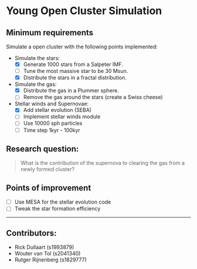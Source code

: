 # Young Open Cluster Simulation
## Minimum requirements
Simulate a open cluster with the following points implemented:
- Simulate the stars:
  - [x] Generate 1000 stars from a Salpeter IMF.
  - [ ] Tune the most massive star to be 30 Msun.
  - [x] Distribute the stars in a fractal distribution.
- Simulate the gas:
  - [x] Distribute the gas in a Plummer sphere.
  - [ ] Remove the gas around the stars (create a Swiss cheese)
- Stellar winds and Supernovae:
  - [x] Add stellar evolution (SEBA)
  - [ ] Implement stellar winds module
  - [ ] Use 10000 sph particles
  - [ ] Time step 1kyr - 100kyr

## Research question:
> What is the contribution of the supernova to clearing the gas from a newly formed cluster?

## Points of improvement
- [ ] Use MESA for the stellar evolution code
- [ ] Tweak the star formation efficiency 

---
## Contributors:
- Rick Dullaart (s1993879)
- Wouter van Tol (s2041340)
- Rutger Rijnenberg (s1829777)

<!--- take a mass fucntion (salpeter) and 1000 stars, maybe 1 30 solar mass starr or tune such that we have at least 1 large star. Take a fractal distribution of stars since it is less bound and stable. take gas plummer sphere around this distribtion of stars. 
as initial conditions eat away the gas around the stars proportional to the mass of the stars, like a swiss cheese. 
we need star evolution, use SEBA, for extra points we can use MESA, use 10000 shp particles
one of our problems is the bridge timesteps after a supernova starts, then we can use 1000 or 10000 years timesteps
make the most massive star 30 solar masses and change it to virial equilibrium
Is the gas blown away by the stellar winds or by the supernova?
What is the contribution of the supernova to clearing the gas?
present 14th december, deadline is 23rd of december
see if the swiss cheese approach is realistic --->